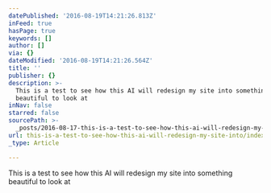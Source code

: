 ```yaml
---
datePublished: '2016-08-19T14:21:26.813Z'
inFeed: true
hasPage: true
keywords: []
author: []
via: {}
dateModified: '2016-08-19T14:21:26.564Z'
title: ''
publisher: {}
description: >-
  This is a test to see how this AI will redesign my site into something
  beautiful to look at
inNav: false
starred: false
sourcePath: >-
  _posts/2016-08-17-this-is-a-test-to-see-how-this-ai-will-redesign-my-site-into.md
url: this-is-a-test-to-see-how-this-ai-will-redesign-my-site-into/index.html
_type: Article

---
```

This is a test to see how this AI will redesign my site into something beautiful to look at